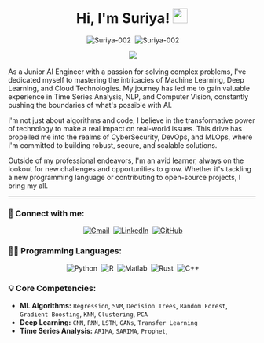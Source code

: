 <h1 align="center">Hi, I'm Suriya! <a href="https://github.com/Suriya-002"><img src="https://media.giphy.com/media/hvRJCLFzcasrR4ia7z/giphy.gif" width="30"></a></h1>

<p align="center">
 <img src="https://komarev.com/ghpvc/?username=Suriya-002&label=Profile%20views&color=0e75b6&style=flat" alt= "Suriya-002" />
 <img src="https://img.shields.io/github/followers/Suriya-002?label=Followers" alt="Suriya-002"/>
</p>

<p align="center">
 <img src="https://readme-typing-svg.herokuapp.com?lines=Junior+AI+Engineer;Certified+Cloud+Expert;ML+%26+AI+Enthusiast;Exploring+New+Tech+Frontiers&center=true&width=500&height=50">
</p>

As a Junior AI Engineer with a passion for solving complex problems, I've dedicated myself to mastering the intricacies of Machine Learning, Deep Learning, and Cloud Technologies. My journey has led me to gain valuable experience in Time Series Analysis, NLP, and Computer Vision, constantly pushing the boundaries of what's possible with AI.

I'm not just about algorithms and code; I believe in the transformative power of technology to make a real impact on real-world issues. This drive has propelled me into the realms of CyberSecurity, DevOps, and MLOps, where I'm committed to building robust, secure, and scalable solutions.

Outside of my professional endeavors, I'm an avid learner, always on the lookout for new challenges and opportunities to grow. Whether it's tackling a new programming language or contributing to open-source projects, I bring my all.

---

### 🤝 Connect with me:

<p align="center">
 <a href="mailto:suriyarajavel02@gmail.com"><img src="https://img.shields.io/badge/Gmail-EA4335?style=for-the-badge&logo=gmail&logoColor=white" alt="Gmail"/></a>
 <a href="https://www.linkedin.com/in/suriya-narayanan-r-9b34b8212/"><img src="https://img.shields.io/badge/LinkedIn-0077B5?style=for-the-badge&logo=linkedin&logoColor=white" alt="LinkedIn"/></a>
 <a href="https://github.com/Suriya-002"><img src="https://img.shields.io/badge/GitHub-100000?style=for-the-badge&logo=github&logoColor=white" alt="GitHub"/></a>
</p>

### 👨‍💻 Programming Languages:

<p align="center">
 <img alt="Python" src="https://img.shields.io/badge/Python-3776AB?style=for-the-badge&logo=python&logoColor=white">
 <img alt="R" src="https://img.shields.io/badge/R-276DC3?style=for-the-badge&logo=r&logoColor=white">
 <img alt="Matlab" src="https://img.shields.io/badge/Matlab-0076A8?style=for-the-badge&logo=matlab&logoColor=white">
 <img alt="Rust" src="https://img.shields.io/badge/Rust-000000?style=for-the-badge&logo=rust&logoColor=white">
 <img alt="C++" src="https://img.shields.io/badge/C++-00599C?style=for-the-badge&logo=cplusplus&logoColor=white">
</p>

### 💡 Core Competencies:

- **ML Algorithms:** `Regression`, `SVM`, `Decision Trees`, `Random Forest`, `Gradient Boosting`, `KNN`, `Clustering`, `PCA`
- **Deep Learning:** `CNN`, `RNN`, `LSTM`, `GANs`, `Transfer Learning`
- **Time Series Analysis:** `ARIMA`, `SARIMA`, `Prophet`,
